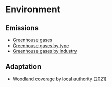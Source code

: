 # Environment

## Emissions

- [Greenhouse gases](https://rcatlord.github.io/environment/emissions/greenhouse-gases)
- [Greenhouse gases by type](https://rcatlord.github.io/environment/emissions/greenhouse-gases-by-type)
- [Greenhouse gases by industry](https://rcatlord.github.io/environment/emissions/greenhouse-gases-by-industry)

## Adaptation

- [Woodland coverage by local authority (2021)](https://rcatlord.github.io/environment/woodland/)
